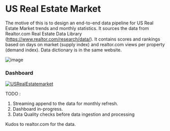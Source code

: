 # US Real Estate Market 

The motive of this is to design an end-to-end data pipeline for US Real Estate Market trends and monthly statistics. It sources the data from Realtor.com Real Estate Data Library (https://www.realtor.com/research/data/). It contains scores and rankings based on days on market (supply index) and realtor.com views per property (demand index). Data dictionary is in the same website. 

![image](https://user-images.githubusercontent.com/17448775/153026643-c7737c18-b22d-47b6-a874-6d212550a06d.png)

### Dashboard

<div class='tableauPlaceholder' id='viz1644340148566' style='position: relative'><noscript><a href='#'><img alt='USRealEstatemarket ' src='FN&#47;FNYRSHMPN&#47;1_rss.png' style='border: none' /></a></noscript><object class='tableauViz'  style='display:none;'><param name='host_url' value='https%3A%2F%2Fpublic.tableau.com%2F' /> <param name='embed_code_version' value='3' /> <param name='path' value='shared&#47;FNYRSHMPN' /> <param name='toolbar' value='yes' /><param name='static_image' value='FN&#47;FNYRSHMPN&#47;1.png' /> <param name='animate_transition' value='yes' /><param name='display_static_image' value='yes' /><param name='display_spinner' value='yes' /><param name='display_overlay' value='yes' /><param name='display_count' value='yes' /><param name='language' value='en-US' /><param name='filter' value='publish=yes' /></object></div>                <script type='text/javascript'>                    var divElement = document.getElementById('viz1644340148566');                    var vizElement = divElement.getElementsByTagName('object')[0];                    if ( divElement.offsetWidth > 800 ) { vizElement.style.width='1000px';vizElement.style.height='827px';} else if ( divElement.offsetWidth > 500 ) { vizElement.style.width='1000px';vizElement.style.height='827px';} else { vizElement.style.width='100%';vizElement.style.height='1777px';}                     var scriptElement = document.createElement('script');                    scriptElement.src = 'https://public.tableau.com/javascripts/api/viz_v1.js';                    vizElement.parentNode.insertBefore(scriptElement, vizElement);                </script>

TODO : 
1. Streaming append to the data for monthly refresh.
2. Dashboard in-progress.
3. Data Quality checks before data ingestion and processing

Kudos to realtor.com for the data.

